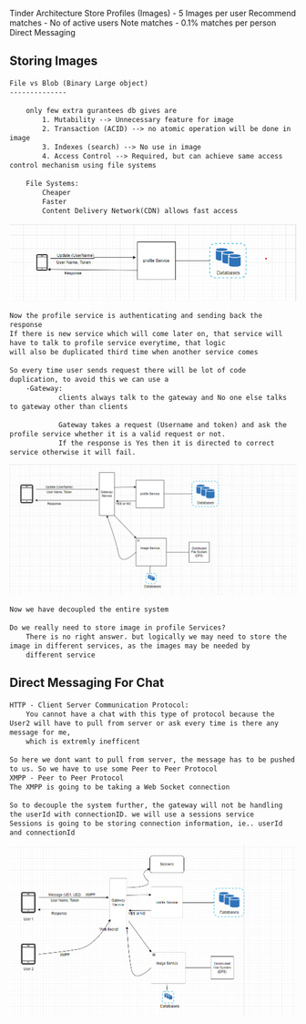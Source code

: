 Tinder Architecture
    Store Profiles (Images) - 5 Images per user
    Recommend matches - No of active users
    Note matches - 0.1% matches per person
    Direct Messaging

Storing Images
---------------

    File vs Blob (Binary Large object)
    --------------

        only few extra gurantees db gives are 
            1. Mutability --> Unnecessary feature for image 
            2. Transaction (ACID) --> no atomic operation will be done in image
            3. Indexes (search) --> No use in image
            4. Access Control --> Required, but can achieve same access control mechanism using file systems

        File Systems:
            Cheaper
            Faster
            Content Delivery Network(CDN) allows fast access



![Inital Design](https://github.com/NikhilManu/Systems-Design/blob/main/Tinder%20Architecture/images/Inital%20Image%20Storing.png)

    Now the profile service is authenticating and sending back the response
    If there is new service which will come later on, that service will have to talk to profile service everytime, that logic
    will also be duplicated third time when another service comes

    So every time user sends request there will be lot of code duplication, to avoid this we can use a
        -Gateway:  
                clients always talk to the gateway and No one else talks to gateway other than clients

                Gateway takes a request (Username and token) and ask the profile service whether it is a valid request or not.
                If the response is Yes then it is directed to correct service otherwise it will fail.


![Final Design](https://github.com/NikhilManu/Systems-Design/blob/main/Tinder%20Architecture/images/Final%20Image%20Storing.png)

    Now we have decoupled the entire system

    Do we really need to store image in profile Services?
        There is no right answer. but logically we may need to store the image in different services, as the images may be needed by 
        different service


Direct Messaging For Chat
--------------------------

    HTTP - Client Server Communication Protocol: 
        You cannot have a chat with this type of protocol because the User2 will have to pull from server or ask every time is there any message for me,
        which is extremly inefficent

    So here we dont want to pull from server, the message has to be pushed to us. So we have to use some Peer to Peer Protocol
    XMPP - Peer to Peer Protocol
    The XMPP is going to be taking a Web Socket connection

    So to decouple the system further, the gateway will not be handling the userId with connectionID. we will use a sessions service
    Sessions is going to be storing connection information, ie.. userId and connectionId

![DM Design](https://github.com/NikhilManu/Systems-Design/blob/main/Tinder%20Architecture/images/DM%20Design.png)
